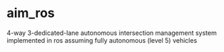 # aim_ros
4-way 3-dedicated-lane autonomous intersection management system implemented in ros assuming fully autonomous (level 5) vehicles 
